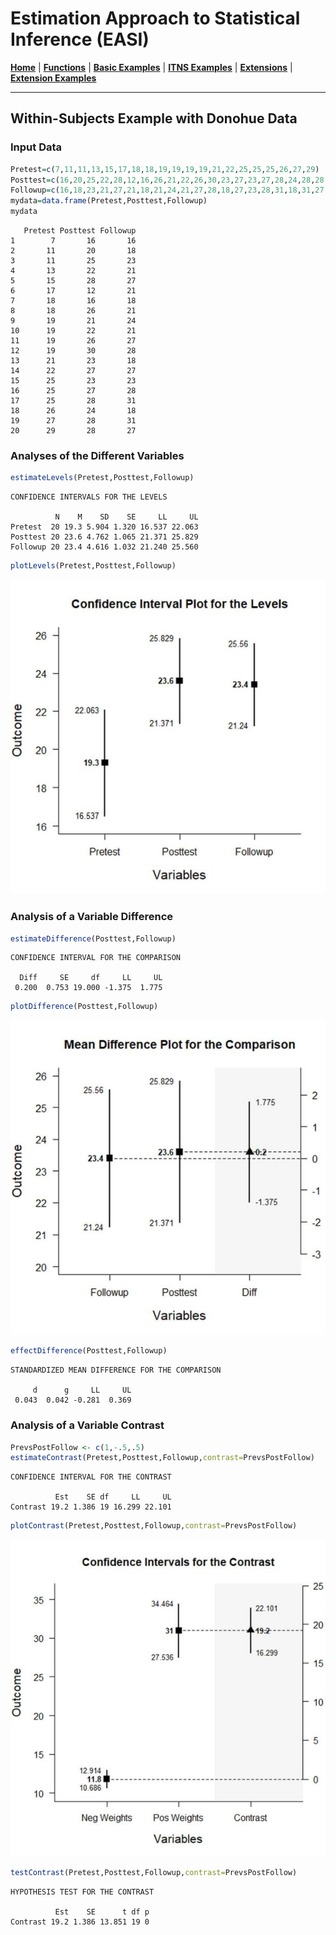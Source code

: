 # Estimation Approach to Statistical Inference (EASI)

[**Home**](https://github.com/cwendorf/EASI/) | 
[**Functions**](https://github.com/cwendorf/EASI/tree/master/A-Functions) | 
[**Basic Examples**](https://github.com/cwendorf/EASI/tree/master/B-BasicExamples) | 
[**ITNS Examples**](https://github.com/cwendorf/EASI/tree/master/C-ITNSExamples) | 
[**Extensions**](https://github.com/cwendorf/EASI/tree/master/D-Extensions) | 
[**Extension Examples**](https://github.com/cwendorf/EASI/tree/master/E-ExtensionExamples) 

---

## Within-Subjects Example with Donohue Data

### Input Data

```r
Pretest=c(7,11,11,13,15,17,18,18,19,19,19,19,21,22,25,25,25,26,27,29)
Posttest=c(16,20,25,22,28,12,16,26,21,22,26,30,23,27,23,27,28,24,28,28)
Followup=c(16,18,23,21,27,21,18,21,24,21,27,28,18,27,23,28,31,18,31,27)
mydata=data.frame(Pretest,Posttest,Followup)
mydata
```
```
   Pretest Posttest Followup
1        7       16       16
2       11       20       18
3       11       25       23
4       13       22       21
5       15       28       27
6       17       12       21
7       18       16       18
8       18       26       21
9       19       21       24
10      19       22       21
11      19       26       27
12      19       30       28
13      21       23       18
14      22       27       27
15      25       23       23
16      25       27       28
17      25       28       31
18      26       24       18
19      27       28       31
20      29       28       27
```

### Analyses of the Different Variables

```r
estimateLevels(Pretest,Posttest,Followup)
```
```
CONFIDENCE INTERVALS FOR THE LEVELS

          N    M    SD    SE     LL     UL
Pretest  20 19.3 5.904 1.320 16.537 22.063
Posttest 20 23.6 4.762 1.065 21.371 25.829
Followup 20 23.4 4.616 1.032 21.240 25.560
```
```r
plotLevels(Pretest,Posttest,Followup)
```
<kbd><img src="DonohueGraph1.jpg"></kbd>
 
### Analysis of a Variable Difference

```r
estimateDifference(Posttest,Followup)
```
```
CONFIDENCE INTERVAL FOR THE COMPARISON

  Diff     SE     df     LL     UL 
 0.200  0.753 19.000 -1.375  1.775 
```
```r
plotDifference(Posttest,Followup)
```
<kbd><img src="DonohueGraph2.jpg"></kbd>
```r
effectDifference(Posttest,Followup)
```
```
STANDARDIZED MEAN DIFFERENCE FOR THE COMPARISON

     d      g     LL     UL 
 0.043  0.042 -0.281  0.369 
```

### Analysis of a Variable Contrast

```r
PrevsPostFollow <- c(1,-.5,.5)
estimateContrast(Pretest,Posttest,Followup,contrast=PrevsPostFollow)
```
```
CONFIDENCE INTERVAL FOR THE CONTRAST

          Est    SE df     LL     UL
Contrast 19.2 1.386 19 16.299 22.101
```
```r
plotContrast(Pretest,Posttest,Followup,contrast=PrevsPostFollow)
```
<kbd><img src="DonohueGraph3.jpg"></kbd>
```r
testContrast(Pretest,Posttest,Followup,contrast=PrevsPostFollow)
```
```
HYPOTHESIS TEST FOR THE CONTRAST

          Est    SE      t df p
Contrast 19.2 1.386 13.851 19 0
```